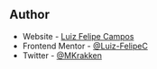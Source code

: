 ## Author

- Website - [Luiz Felipe Campos](https://github.com/Luiz-FelipeC)
- Frontend Mentor - [@Luiz-FelipeC](https://www.frontendmentor.io/profile/Luiz-FelipeC)
- Twitter - [@MKrakken](https://twitter.com/MKrakken)
